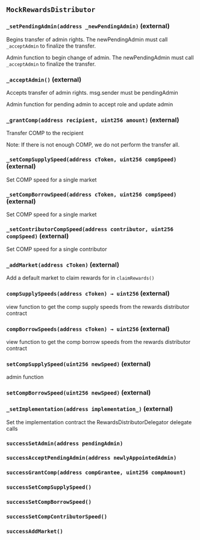## `MockRewardsDistributor`






### `_setPendingAdmin(address _newPendingAdmin)` (external)

Begins transfer of admin rights. The newPendingAdmin must call `_acceptAdmin` to finalize the transfer.


Admin function to begin change of admin. The newPendingAdmin must call `_acceptAdmin` to finalize the transfer.


### `_acceptAdmin()` (external)

Accepts transfer of admin rights. msg.sender must be pendingAdmin


Admin function for pending admin to accept role and update admin

### `_grantComp(address recipient, uint256 amount)` (external)

Transfer COMP to the recipient


Note: If there is not enough COMP, we do not perform the transfer all.


### `_setCompSupplySpeed(address cToken, uint256 compSpeed)` (external)

Set COMP speed for a single market




### `_setCompBorrowSpeed(address cToken, uint256 compSpeed)` (external)

Set COMP speed for a single market




### `_setContributorCompSpeed(address contributor, uint256 compSpeed)` (external)

Set COMP speed for a single contributor




### `_addMarket(address cToken)` (external)

Add a default market to claim rewards for in `claimRewards()`




### `compSupplySpeeds(address cToken) → uint256` (external)

view function to get the comp supply speeds from the rewards distributor contract




### `compBorrowSpeeds(address cToken) → uint256` (external)

view function to get the comp borrow speeds from the rewards distributor contract




### `setCompSupplySpeed(uint256 newSpeed)` (external)

admin function



### `setCompBorrowSpeed(uint256 newSpeed)` (external)





### `_setImplementation(address implementation_)` (external)

Set the implementation contract the RewardsDistributorDelegator delegate calls





### `successSetAdmin(address pendingAdmin)`





### `successAcceptPendingAdmin(address newlyAppointedAdmin)`





### `successGrantComp(address compGrantee, uint256 compAmount)`





### `successSetCompSupplySpeed()`





### `successSetCompBorrowSpeed()`





### `successSetCompContributorSpeed()`





### `successAddMarket()`








